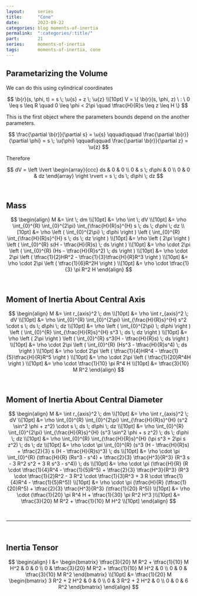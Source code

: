 ```yaml
---
layout:     series
title:      "Cone"
date:       2023-09-22
categories: blog moments-of-inertia
permalink:  ":categories/:title/"
part:       21
series:     moments-of-inertia
tags:       moments-of-inertia, cone
---
```


## Parametarizing the Volume

We can do this using cylindrical coordinates

$$
\b{r}(s, \phi, t) = s \; \u{s} + z \; \u{z} \\[10pt]
V = \{ \b{r}(s, \phi, z) \ : \ 0 \leq s \leq R \quad 0 \leq \phi < 2\pi \quad \tfrac{H}{R}s \leq z \leq H \}
$$

This is the first object where the parameters bounds depend on the another parameters.

$$
\frac{\partial \b{r}}{\partial s} = \u{s}
\qquad\qquad
\frac{\partial \b{r}}{\partial \phi} = s \; \u{\phi}
\qquad\qquad
\frac{\partial \b{r}}{\partial z} = \u{z}
$$

Therefore

$$
dV = \left \lvert \begin{array}{ccc}
    ds & 0  & 0 \\
    0  & s \; d\phi & 0 \\
    0  & 0  & dz
\end{array} \right \rvert
= s \; ds \; d\phi \; dz
$$

<br>

## Mass

$$
\begin{align}
    M &= \int \; dm \\[10pt]
    &= \rho \int \; dV \\[10pt]
    &= \rho \int_{0}^{R} \int_{0}^{2\pi} \int_{\frac{H}{R}s}^{H} s \; ds \; d\phi \; dz \\[10pt]
    &= \rho \left ( \int_{0}^{2\pi} \; d\phi \right ) \left ( \int_{0}^{R} \int_{\frac{H}{R}s}^{H} s \; ds \; dz \right ) \\[10pt]
    &= \rho \left ( 2\pi \right ) \left ( \int_{0}^{R} s(H - \tfrac{H}{R}s) \; ds \right ) \\[10pt]
    &= \rho \cdot 2\pi \left ( \int_{0}^{R} (Hs - \tfrac{H}{R}s^2) \; ds \right ) \\[10pt]
    &= \rho \cdot 2\pi \left ( \tfrac{1}{2}HR^2 - \tfrac{1}{3}\tfrac{H}{R}R^3 \right ) \\[10pt]
    &= \rho \cdot 2\pi \left ( \tfrac{1}{6}R^2H \right ) \\[10pt]
    &= \rho \cdot \tfrac{1}{3} \pi R^2 H
\end{align}
$$

<br>

## Moment of Inertia About Central Axis

$$
\begin{align}
    M &= \int r_{axis}^2 \; dm \\[10pt]
    &= \rho \int r_{axis}^2 \; dV \\[10pt]
    &= \rho \int_{0}^{R} \int_{0}^{2\pi} \int_{\frac{H}{R}s}^{H} s^2 \cdot s \; ds \; d\phi \; dz \\[10pt]
    &= \rho \left ( \int_{0}^{2\pi} \; d\phi \right ) \left ( \int_{0}^{R} \int_{\frac{H}{R}s}^{H} s^3 \; ds \; dz \right ) \\[10pt]
    &= \rho \left ( 2\pi \right ) \left ( \int_{0}^{R} s^3(H - \tfrac{H}{R}s) \; ds \right ) \\[10pt]
    &= \rho \cdot 2\pi \left ( \int_{0}^{R} (Hs^3 - \tfrac{H}{R}s^4) \; ds \right ) \\[10pt]
    &= \rho \cdot 2\pi \left ( \tfrac{1}{4}HR^4 - \tfrac{1}{5}\tfrac{H}{R}R^5 \right ) \\[10pt]
    &= \rho \cdot 2\pi \left ( \tfrac{1}{20}R^4H \right ) \\[10pt]
    &= \rho \cdot \tfrac{1}{10} \pi R^4 H \\[10pt]
    &= \tfrac{3}{10} M R^2
\end{align}
$$

<br>

## Moment of Inertia About Central Diameter

$$
\begin{align}
    M &= \int r_{axis}^2 \; dm \\[10pt]
    &= \rho \int r_{axis}^2 \; dV \\[10pt]
    &= \rho \int_{0}^{R} \int_{0}^{2\pi} \int_{\frac{H}{R}s}^{H} (s^2 \sin^2 \phi + z^2) \cdot s \; ds \; d\phi \; dz \\[10pt]
    &= \rho \int_{0}^{R} \int_{0}^{2\pi} \int_{\frac{H}{R}s}^{H} (s^3 \sin^2 \phi + s z^2) \; ds \; d\phi \; dz \\[10pt]
    &= \rho \int_{0}^{R} \int_{\frac{H}{R}s}^{H} (\pi s^3 + 2\pi s z^2) \; ds \; dz \\[10pt]
    &= \rho \cdot \pi \int_{0}^{R} (s^3 (H - \tfrac{H}{R}s) + \tfrac{2}{3} s (H - \tfrac{H}{R}s)^3) \; ds \\[10pt]
    &= \rho \cdot \pi \int_{0}^{R} (\tfrac{H}{R} (Rs^3  - s^4) + \tfrac{2}{3} \tfrac{H^3}{R^3} (R^3 s - 3 R^2 s^2 + 3 R s^3 - s^4)) \; ds \\[10pt]
    &= \rho \cdot \pi (\tfrac{H}{R} (R \cdot \tfrac{1}{4}R^4  - \tfrac{1}{5}R^5) + \tfrac{2}{3} \tfrac{H^3}{R^3} (R^3 \cdot \tfrac{1}{2}R^2 - 3 R^2 \cdot \tfrac{1}{3}R^3 + 3 R \cdot \tfrac{1}{4}R^4 - \tfrac{1}{5}R^5)) \\[10pt]
    &= \rho \cdot \pi (\tfrac{H}{R} (\tfrac{1}{20}R^5) + \tfrac{2}{3} \tfrac{H^3}{R^3} (\tfrac{1}{20} R^5)) \\[10pt]
    &= \rho \cdot (\tfrac{1}{20} \pi R^4 H + \tfrac{1}{30} \pi R^2 H^3 )\\[10pt]
    &= \tfrac{3}{20} M R^2 + \tfrac{1}{10} M H^2 \\[10pt]
\end{align}
$$

<br>

---

<br>

## Inertia Tensor

$$
\begin{align}
    I &= \begin{bmatrix}
        \tfrac{3}{20} M R^2 + \tfrac{1}{10} M H^2 & 0 & 0 \\
        0  & \tfrac{3}{20} M R^2 + \tfrac{1}{10} M H^2 & 0 \\
        0  & 0 & \tfrac{3}{10} M R^2
    \end{bmatrix}
    \\[10pt]
    &= \tfrac{1}{20} M \begin{bmatrix}
        3 R^2 + 2 H^2 & 0 & 0 \\
        0  & 3 R^2 + 2 H^2 & 0 \\
        0  & 0 & 6 R^2
    \end{bmatrix}
\end{align}
$$